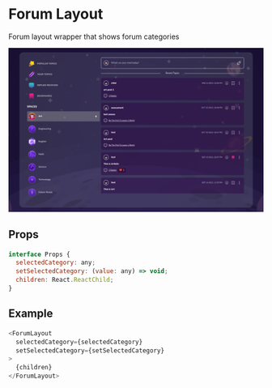 # Forum Layout

Forum layout wrapper that shows forum categories

![](./readmeIMG/2023-02-21-16-08-28.png)

## Props

```js
interface Props {
  selectedCategory: any;
  setSelectedCategory: (value: any) => void;
  children: React.ReactChild;
}
```

## Example

```js
<ForumLayout
  selectedCategory={selectedCategory}
  setSelectedCategory={setSelectedCategory}
>
  {children}
</ForumLayout>
```
